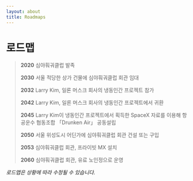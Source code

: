 ```yaml
---
layout: about
title: Roadmaps
---
```


# 로드맵
>**2020** 심야훠궈클럽 발족
>
>**2030** 서울 적당한 상가 건물에 심야훠궈클럽 회관 임대
>
>**2032** Larry Kim, 일론 머스크 회사의 냉동인간 프로젝트 참가
>
>**2042** Larry Kim, 일론 머스크 회사의 냉동인간 프로젝트에서 귀환
>
>**2045** Larry Kim이 냉동인간 프로젝트에서 획득한 SpaceX 자료를 이용해 항공운수 협동조합 「Drunken Air」 공동설립
>
>**2050** 서울 위성도시 어딘가에 심야훠궈클럽 회관 건설 또는 구입
>
>**2053** 심야훠궈클럽 회관, 프라이빗 MX 설치
>
>**2060** 심야훠궈클럽 회관, 유료 노인정으로 운영

*로드맵은 상황에 따라 수정될 수 있습니다.*